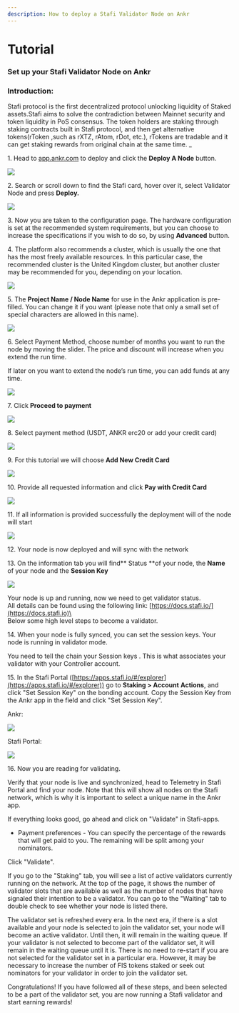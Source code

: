 ```yaml
---
description: How to deploy a Stafi Validator Node on Ankr
---
```


# Tutorial

### **Set up your** Stafi Validator Node on Ankr  <a href="#2e0e" id="2e0e"></a>

### Introduction:&#x20;

Stafi protocol is the first decentralized protocol unlocking liquidity of Staked assets.Stafi aims to solve the contradiction between Mainnet security and token liquidity in PoS consensus. The token holders are staking through staking contracts built in Stafi protocol, and then get alternative tokens(rToken ,such as rXTZ, rAtom, rDot, etc.), rTokens are tradable and it can get staking rewards from original chain at the same time. \_

1\. Head to [app.ankr.com](http://app.ankr.com) to deploy and click the **Deploy A Node** button.

![](<../../.gitbook/assets/image (84).png>)

2\. Search or scroll down to find the Stafi card, hover over it, select Validator Node and press **Deploy.**

![](<../../.gitbook/assets/image (49).png>)

3\. Now you are taken to the configuration page. The hardware configuration is set at the recommended system requirements, but you can choose to increase the specifications if you wish to do so, by using **Advanced** button.

4\. The platform also recommends a cluster, which is usually the one that has the most freely available resources. In this particular case, the recommended cluster is the United Kingdom cluster, but another cluster may be recommended for you, depending on your location.

![](<../../.gitbook/assets/image (77).png>)

5\. The **Project Name / Node Name** for use in the Ankr application is pre-filled. You can change it if you want (please note that only a small set of special characters are allowed in this name).

![](<../../.gitbook/assets/image (28).png>)

6\. Select Payment Method, choose number of months you want to run the node by moving the slider. The price and discount will increase when you extend the run time.

If later on you want to extend the node’s run time, you can add funds at any time.

![](<../../.gitbook/assets/image (48).png>)

7\. Click **Proceed to payment**

![](<../../.gitbook/assets/image (66).png>)

8\. Select payment method (USDT, ANKR erc20 or add your credit card)

![](<../../.gitbook/assets/image (80).png>)

9\. For this tutorial we will choose **Add New Credit Card**

![](<../../.gitbook/assets/image (79).png>)

10\. Provide all requested information and click **Pay with Credit Card**

![](<../../.gitbook/assets/image (25).png>)

11\. If all information is provided successfully the deployment will of the node will start

![](<../../.gitbook/assets/image (36).png>)

12\. Your node is now deployed and will sync with the network

13\. On the information tab you will find\*\* Status \*\*of your node, the **Name** of your node and the **Session Key**

![](<../../.gitbook/assets/image (62).png>)

Your node is up and running, now we need to get validator status.\
All details can be found using the following link: [https://docs.stafi.io/](https://docs.stafi.io)\
\
Below some high level steps to become a validator.

14\. When your node is fully synced, you can set the session keys. Your node is running in validator mode.

You need to tell the chain your Session keys . This is what associates your validator with your Controller account.

15\. In the Stafi Portal ([https://apps.stafi.io/#/explorer](https://apps.stafi.io/#/explorer)) go to **Staking > Account** **Actions**, and click "Set Session Key" on the bonding account. Copy the Session Key from the Ankr app in the field and click "Set Session Key".

Ankr:

![](<../../.gitbook/assets/image (85).png>)

Stafi Portal:

![](<../../.gitbook/assets/image (32).png>)

16\. Now you are reading for validating.

Verify that your node is live and synchronized, head to Telemetry in Stafi Portal and find your node. Note that this will show all nodes on the Stafi network, which is why it is important to select a unique name in the Ankr app.

If everything looks good, go ahead and click on "Validate" in Stafi-apps.

* Payment preferences - You can specify the percentage of the rewards that will get paid to you. The remaining will be split among your nominators.

Click "Validate".

If you go to the "Staking" tab, you will see a list of active validators currently running on the network. At the top of the page, it shows the number of validator slots that are available as well as the number of nodes that have signaled their intention to be a validator. You can go to the "Waiting" tab to double check to see whether your node is listed there.

The validator set is refreshed every era. In the next era, if there is a slot available and your node is selected to join the validator set, your node will become an active validator. Until then, it will remain in the waiting queue. If your validator is not selected to become part of the validator set, it will remain in the waiting queue until it is. There is no need to re-start if you are not selected for the validator set in a particular era. However, it may be necessary to increase the number of FIS tokens staked or seek out nominators for your validator in order to join the validator set.

Congratulations! If you have followed all of these steps, and been selected to be a part of the validator set, you are now running a Stafi validator and start earning rewards!
